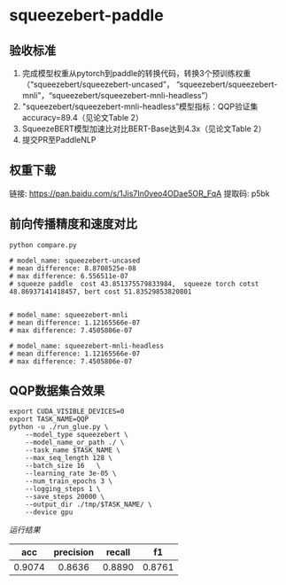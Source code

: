 # squeezebert-paddle
## 验收标准
1. 完成模型权重从pytorch到paddle的转换代码，转换3个预训练权重（“squeezebert/squeezebert-uncased”，
“squeezebert/squeezebert-mnli”，“squeezebert/squeezebert-mnli-headless”）
2. "squeezebert/squeezebert-mnli-headless"模型指标：QQP验证集accuracy=89.4（见论文Table 2）
3. SqueezeBERT模型加速比对比BERT-Base达到4.3x（见论文Table 2）
4. 提交PR至PaddleNLP

## 权重下载
链接: https://pan.baidu.com/s/1Jis7In0veo4ODae5OR_FqA 提取码: p5bk

## 前向传播精度和速度对比
```
python compare.py

# model_name: squeezebert-uncased
# mean difference: 8.8708525e-08
# max difference: 6.556511e-07
# squeeze paddle  cost 43.851375579833984,  squeeze torch cotst 48.86937141418457, bert cost 51.83529853820801


# model_name: squeezebert-mnli
# mean difference: 1.12165566e-07
# max difference: 7.4505806e-07

# model_name: squeezebert-mnli-headless
# mean difference: 1.12165566e-07
# max difference: 7.4505806e-07

```

## QQP数据集合效果 

```
export CUDA_VISIBLE_DEVICES=0
export TASK_NAME=QQP
python -u ./run_glue.py \
    --model_type squeezebert \
    --model_name_or_path ./ \
    --task_name $TASK_NAME \
    --max_seq_length 128 \
    --batch_size 16   \
    --learning_rate 3e-05 \
    --num_train_epochs 3 \
    --logging_steps 1 \
    --save_steps 20000 \
    --output_dir ./tmp/$TASK_NAME/ \
    --device gpu
```
*运行结果*

| acc | precision | recall | f1 |
| :----:| :----:| :----: | :----:|
| 0.9074 | 0.8636 | 0.8890 | 0.8761 |
